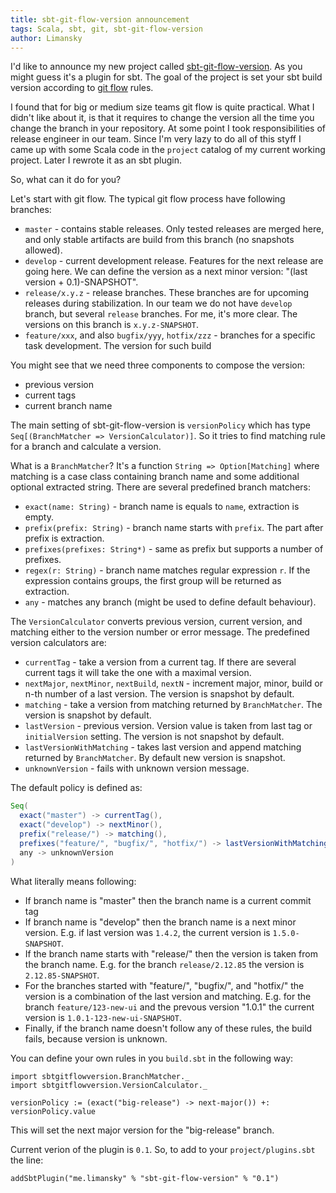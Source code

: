 ```yaml
---
title: sbt-git-flow-version announcement
tags: Scala, sbt, git, sbt-git-flow-version
author: Limansky
---
```


I'd like to announce my new project called [sbt-git-flow-version](https://github.com/limansky/sbt-git-flow-version).
As you might guess it's a plugin for sbt.  The goal of the project is set your
sbt build version according to [git flow](https://leanpub.com/git-flow/read) rules.

I found that for big or medium size teams git flow is quite practical.  What I didn't
like about it, is that it requires to change the version all the time you change the branch
in your repository.  At some point I took responsibilities of release engineer in our team.
Since I'm very lazy to do all of this styff I came up with some Scala code in the `project` catalog
of my current working project. Later I rewrote it as an sbt plugin.

So, what can it do for you?

<!--more-->

Let's start with git flow.  The typical git flow process have following branches:

 * `master` - contains stable releases. Only tested releases are merged here, and only 
   stable artifacts are build from this branch (no snapshots allowed).
 * `develop` - current development release. Features for the next release are going here.
   We can define the version as a next minor version: "(last version + 0.1)-SNAPSHOT".
 * `release/x.y.z` - release branches. These branches are for upcoming releases during
   stabilization.  In our team we do not have `develop` branch, but several `release`
   branches.  For me, it's more clear.  The versions on this branch is `x.y.z-SNAPSHOT`.
 * `feature/xxx`, and also `bugfix/yyy`, `hotfix/zzz` - branches for a specific task
   development.  The version for such build 

You might see that we need three components to compose the version:

 * previous version
 * current tags
 * current branch name

The main setting of sbt-git-flow-version is `versionPolicy` which has type
`Seq[(BranchMatcher => VersionCalculator)]`.  So it tries to find matching rule for
a branch and calculate a version.

What is a `BranchMatcher`?  It's a function `String => Option[Matching]` where matching
is a case class containing branch name and some additional optional extracted string.  There are several
predefined branch matchers:

 
 * `exact(name: String)` - branch name is equals to `name`, extraction is empty.
 * `prefix(prefix: String)` - branch name starts with `prefix`.  The part after prefix is extraction.
 * `prefixes(prefixes: String*)` - same as prefix but supports a number of prefixes.
 * `regex(r: String)` - branch name matches regular expression `r`.  If the expression contains
   groups, the first group will be returned as extraction.
 * `any` - matches any branch (might be used to define default behaviour).

The `VersionCalculator` converts previous version, current version, and matching either
to the version number or error message.  The predefined version calculators are:

 
 * `currentTag` - take a version from a current tag. If there are several current tags it will take the
   one with a maximal version.
 * `nextMajor`, `nextMinor`, `nextBuild`, `nextN` - increment major, minor, build or n-th number of
   a last version. The version is snapshot by default.
 * `matching` - take a version from matching returned by `BranchMatcher`. The version is snapshot by default.
 * `lastVersion` - previous version.  Version value is taken from last tag or `initialVersion` setting.
   The version is not snapshot by default.
 * `lastVersionWithMatching` - takes last version and append matching returned by `BranchMatcher`.  By default
   new version is snapshot.
 * `unknownVersion` - fails with unknown version message.

The default policy is defined as:

```Scala
Seq(
  exact("master") -> currentTag(),
  exact("develop") -> nextMinor(),
  prefix("release/") -> matching(),
  prefixes("feature/", "bugfix/", "hotfix/") -> lastVersionWithMatching(),
  any -> unknownVersion
)
```

What literally means following:

 * If branch name is "master" then the branch name is a current commit tag
 * If branch name is "develop" then the branch name is a next minor version.
   E.g. if last version was `1.4.2`, the current version is `1.5.0-SNAPSHOT`.
 * If the branch name starts with "release/" then the version is taken from the
   branch name.  E.g. for the branch `release/2.12.85` the version is `2.12.85-SNAPSHOT`.
 * For the branches started with "feature/", "bugfix/", and "hotfix/" the version is
   a combination of the last version and matching.  E.g. for the branch `feature/123-new-ui`
   and the prevous version "1.0.1" the current version is `1.0.1-123-new-ui-SNAPSHOT`.
 * Finally, if the branch name doesn't follow any of these rules, the build fails,
   because version is unknown.

You can define your own rules in you `build.sbt` in the following way:

```
import sbtgitflowversion.BranchMatcher._
import sbtgitflowversion.VersionCalculator._

versionPolicy := (exact("big-release") -> next-major()) +: versionPolicy.value
```

This will set the next major version for the "big-release" branch.

Current verion of the plugin is `0.1`.  So, to add to your `project/plugins.sbt` the line:

```
addSbtPlugin("me.limansky" % "sbt-git-flow-version" % "0.1")
```
